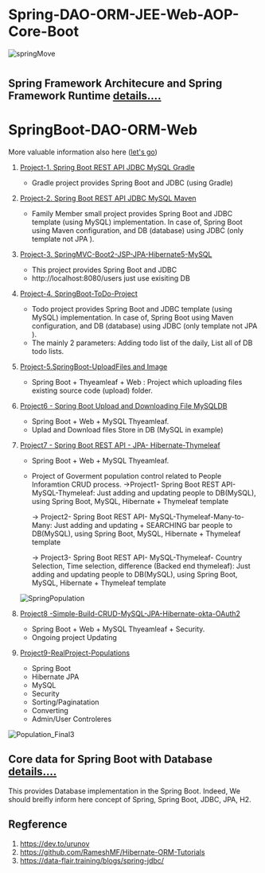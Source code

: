 
# Spring-DAO-ORM-JEE-Web-AOP-Core-Boot

![springMove](https://user-images.githubusercontent.com/11626327/82535853-7b9a8780-9b82-11ea-9d4d-bbda1711912f.jpg)

# 
## Spring Framework Architecure and Spring Framework Runtime [details....](https://dev.to/urunov/spring-framework-architecture-and-runtime-components-31id)
 
# SpringBoot-DAO-ORM-Web
More valuable information also here ([let's go](https://dev.to/urunov/how-to-handle-database-in-spring-boot-560))
1.  [Project-1. Spring Boot REST API JDBC MySQL Gradle](https://github.com/Hamdambek/SpringBoot-Database/tree/master/Project1-SpringBoot-RestAPI-JDBC-MySQL-Gradle)
     * Gradle project provides Spring Boot and JDBC (using Gradle)
2. [Project-2. Spring Boot REST API JDBC MySQL Maven](https://github.com/Hamdambek/SpringBoot-Database/tree/master/Project2-SpringBoot-RestAPI-JDBC%20Template-MySQL-Maven/SpringJDBC)
     * Family Member small project provides Spring Boot and JDBC template (using MySQL) implementation. In case of, Spring Boot using Maven configuration, and DB (database) using JDBC (only template not JPA ). 
3.  [Project-3. SpringMVC-Boot2-JSP-JPA-Hibernate5-MySQL](https://github.com/Urunov/Spring-DAO-ORM-JEE-Web-AOP-Core-Boot/tree/master/Project3-SpringMVC-Boot2-JSP-JPA-Hibernate5-ySQL)
     * This project provides Spring Boot and JDBC  
     * http://localhost:8080/users just use exisiting DB 
4. [Project-4. SpringBoot-ToDo-Project](https://github.com/Urunov/Spring-DAO-ORM-JEE-Web-AOP-Core-Boot/tree/master/Project4-SpringBoot-ToDo-Project)
     * Todo project provides Spring Boot and JDBC template (using MySQL) implementation. In case of, Spring Boot using Maven configuration, and DB (database) using JDBC (only template not JPA ).
     * The mainly 2 parameters: Adding todo list of the daily, List all of DB todo lists.
5.  [Project-5.SpringBoot-UploadFiles and Image](https://github.com/Urunov/Spring-DAO-ORM-JEE-Web-AOP-Core-Boot/tree/master/Project5-SpringBoot-UploadFiles%20and%20Image)
     * Spring Boot + Thyeamleaf + Web : Project which uploading files existing source code (upload) folder.
6. [Project6 - Spring Boot Upload and Downloading File MySQLDB](https://github.com/Urunov/Spring-DAO-ORM-JEE-Web-AOP-Core-Boot/tree/master/Project6%20-%20Spring%20Boot%20Upload%20and%20Downloading%20File%20MySQLDB)
     * Spring Boot + Web + MySQL Thyeamleaf.
     * Uplad and Download files Store in DB (MySQL in example) 
    
7. [Project7 - Spring Boot REST API - JPA- Hibernate-Thymeleaf](https://github.com/Urunov/Spring-Boot-Hibernate-Thymeleaf/tree/master/Project7-SpringBoot-RestAPI-JPA-Hibernate-MySQL-GovermentProject)
     * Spring Boot + Web + MySQL Thyeamleaf.
     * Project of Goverment population control related to People Inforamtion CRUD process. 
         ->Project1- Spring Boot REST API- MySQL-Thymeleaf: 
             Just adding and updating people to DB(MySQL), using Spring Boot, MySQL, Hibernate + Thymeleaf template
             
         -> Project2- Spring Boot REST API- MySQL-Thymeleaf-Many-to-Many: 
             Just adding and updating + SEARCHING bar people to DB(MySQL), using Spring Boot, MySQL, Hibernate + Thymeleaf template
         
         -> Project3- Spring Boot REST API- MySQL-Thymeleaf- Country Selection, Time selection, difference (Backed end thymeleaf): 
             Just adding and updating people to DB(MySQL), using Spring Boot, MySQL, Hibernate + Thymeleaf template
     
     
     ![SpringPopulation](https://user-images.githubusercontent.com/11626327/85692450-5ca68c80-b710-11ea-9a73-94062ebc1a11.JPG)

     
8. [Project8 -Simple-Build-CRUD-MySQL-JPA-Hibernate-okta-OAuth2](https://github.com/Urunov/Spring-Boot-Hibernate-Thymeleaf/tree/master/Project8-Simple-Build-CRUD-MySQL-JPA-Hibernate-okta-OAuth2B)
     * Spring Boot + Web + MySQL Thyeamleaf + Security.
     * Ongoing project Updating
  
9. [Project9-RealProject-Populations  ](https://github.com/Urunov/Spring-Boot-Hibernate-Database/tree/master/Project9-RealProject-Populations)

     * Spring Boot 
     * Hibernate JPA
     * MySQL
     * Security
     * Sorting/Paginatation
     * Converting
     * Admin/User Controleres
 
 
 
 ![Population_Final3](https://user-images.githubusercontent.com/11626327/87119886-2e9d7c80-c2ba-11ea-9357-184f2454daf1.JPG)
 
## Core data for Spring Boot with Database [details....](https://dev.to/urunov/how-to-handle-database-in-spring-boot-560)

This provides Database implementation in the Spring Boot. Indeed, We should breifly inform here concept of Spring, Spring Boot, JDBC, JPA, H2.


## Regference

1. https://dev.to/urunov
2. https://github.com/RameshMF/Hibernate-ORM-Tutorials
3. https://data-flair.training/blogs/spring-jdbc/
